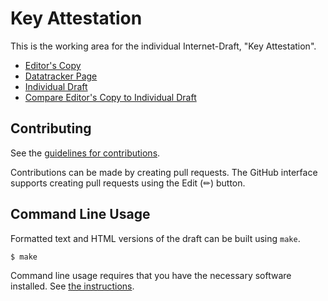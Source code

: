 # Key Attestation

This is the working area for the individual Internet-Draft, "Key Attestation".

* [Editor's Copy](https://hannestschofenig.github.io/key-attestation/#go.draft-ounsworth-rats-key-attestation.html)
* [Datatracker Page](https://datatracker.ietf.org/doc/draft-ounsworth-rats-key-attestation)
* [Individual Draft](https://datatracker.ietf.org/doc/html/draft-ounsworth-rats-key-attestation)
* [Compare Editor's Copy to Individual Draft](https://hannestschofenig.github.io/key-attestation/#go.draft-ounsworth-rats-key-attestation.diff)


## Contributing

See the
[guidelines for contributions](https://github.com/hannestschofenig/key-attestation/blob/main/CONTRIBUTING.md).

Contributions can be made by creating pull requests.
The GitHub interface supports creating pull requests using the Edit (✏) button.


## Command Line Usage

Formatted text and HTML versions of the draft can be built using `make`.

```sh
$ make
```

Command line usage requires that you have the necessary software installed.  See
[the instructions](https://github.com/martinthomson/i-d-template/blob/main/doc/SETUP.md).

